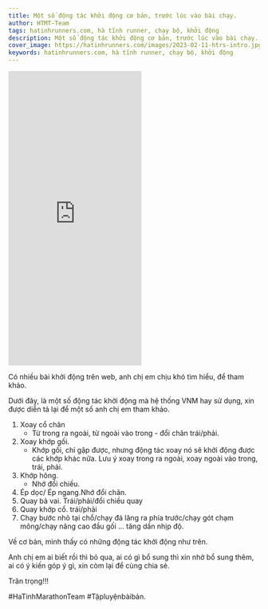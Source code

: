 ```yaml
---
title: Một số động tác khởi động cơ bản, trước lúc vào bài chạy.
author: HTMT-Team
tags: hatinhrunners.com, hà tĩnh runner, chạy bộ, khởi động
description: Một số động tác khởi động cơ bản, trước lúc vào bài chạy.
cover_image: https://hatinhrunners.com/images/2023-02-11-htrs-intro.jpg
keywords: hatinhrunners.com, hà tĩnh runner, chạy bộ, khởi động
---
```


<iframe src="https://www.facebook.com/plugins/video.php?height=476&href=https%3A%2F%2Fwww.facebook.com%2Fduongxuannam%2Fvideos%2F639863667949498%2F%3Fidorvanity%3D1257424228218916&show_text=false&width=267&t=0" width="267" height="591" style="border:none;overflow:hidden" scrolling="no" frameborder="0" allowfullscreen="true" allow="autoplay; clipboard-write; encrypted-media; picture-in-picture; web-share" allowFullScreen="true"></iframe>

Có nhiều bài khởi động trên web, anh chị em chịu khó tìm hiểu, để tham khảo.

Dưới đây, là một số động tác khởi động mà hệ thống VNM hay sử dụng, xin được diễn tả lại để một số anh chị em tham khảo.

1. Xoay cổ chân
    - Từ trong ra ngoài, từ ngoài vào trong - đổi chân trái/phải.
2. Xoay khớp gối.
    - Khớp gối, chỉ gập được, nhưng động tác xoay nó sẽ khởi động được các khớp khác nữa. Lưu ý xoay trong ra ngoài, xoay ngoài vào trong, trái, phải.
3. Khớp hông.
    - Nhớ đổi chiều.
4. Ép dọc/ Ép ngang.Nhớ đổi chân.
5. Quay bả vai. Trái/phải/đổi chiều quay
6. Quay khớp cổ. trái/phải
7. Chạy bước nhỏ tại chổ/chạy đá lăng ra phía trước/chạy gót chạm mông/chạy nâng cao đầu gối ... tăng dần nhịp độ.

Về cơ bản, mình thấy có những động tác khởi động như trên.

Anh chị em ai biết rồi thì bỏ qua, ai có gì bổ sung thì xin nhờ bổ sung thêm, ai có ý kiến góp ý gì, xin còm lại để cùng chia sẻ.

Trân trọng!!!

#HaTinhMarathonTeam
#Tậpluyệnbàibản.
